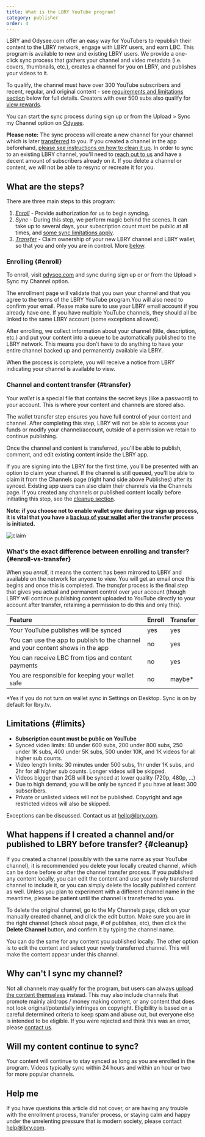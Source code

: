 ```yaml
---
title: What is the LBRY YouTube program?
category: publisher
order: 4
---
```


LBRY and Odysee.com offer an easy way for YouTubers to republish their content to the LBRY network, engage with LBRY users, and earn LBC. This program is available to new and existing LBRY users. We provide a one-click sync process that gathers your channel and video metadata (i.e. covers, thumbnails, etc.), creates a channel for you on LBRY, and publishes your videos to it.

To qualify, the channel must have over 300 YouTube subscribers and recent, regular, and original content - see [requirements and limitations section](#limits) below for full details. Creators with over 500 subs also qualify for [view rewards](/faq/view-rewards).

You can start the sync process during sign up or from the Upload > Sync my Channel option on [Odysee](https://odysee.com).

**Please note:** The sync process will create a new channel for your channel which is later [transferred](#transfer) to you. If you created a channel in the app beforehand, [please see instructions on how to clean it up](#cleanup). In order to sync to an existing LBRY channel, you'll need to [reach out to us](mailto:help@lbry.com) and have a decent amount of subscribers already on it. If you delete a channel or content, we will not be able to resync or recreate it for you. 

## What are the steps?

There are three main steps to this program:

1. *[Enroll](#enroll)* - Provide authorization for us to begin syncing.
2. *Sync* - During this step, we perform magic behind the scenes. It can take up to several days, your subscription count must be public at all times, and [some sync limitations apply](#limits).
3. *[Transfer](#transfer)* - Claim ownership of your new LBRY channel and LBRY wallet, so that you and only you are in control. More [below](#transfer).

### Enrolling {#enroll}

To enroll, visit [odysee.com](/youtube) and sync during sign up or or from the Upload > Sync my Channel option.

The enrollment page will validate that you own your channel and that you agree to the terms of the LBRY YouTube program.You will also need to confirm your email. Please make sure to use your LBRY email account if you already have one. If you have multiple YouTube channels, they should all be linked to the same LBRY account (some exceptions allowed). 

After enrolling, we collect information about your channel (title, description, etc.) and put your content into a queue to be automatically published to the LBRY network. This means you don't have to do anything to have your entire channel backed up and permanently available via LBRY.

When the process is complete, you will receive a notice from LBRY indicating your channel is available to view.

### Channel and content transfer {#transfer}

Your _wallet_ is a special file that contains the secret keys (like a password) to your account. This is where your content and channels are stored also.

The wallet transfer step ensures you have full control of your content and channel. After completing this step, LBRY will not be able to access your funds or modify your channel/account, outside of a permission we retain to continue publishing.

Once the channel and content is transferred, you'll be able to publish, comment, and edit existing content inside the LBRY app.

If you are signing into the LBRY for the first time, you'll be presented with an option to claim your channel. If the channel is still queued, you'll be able to claim it from the Channels page (right hand side above Publishes) after its synced. Existing app users can also claim their channels via the Channels page. If you created any channels or published content locally before initiating this step, see the [cleanup section](#cleanup).

**Note: if you choose not to enable wallet sync during your sign up process, it is vital that you have a [backup of your wallet](/faq/how-to-backup-wallet) after the transfer process is initiated.**

![claim](https://spee.ch/2/sync-faq-2.png)

### What's the exact difference between enrolling and transfer? {#enroll-vs-transfer}

When you _enroll_, it means the content has been mirrored to LBRY and available on the network for anyone to view. You will get an email once this begins and once this is completed. The _transfer_ process is the final step that gives you actual and permanent control over your account (though LBRY will continue publishing content uploaded to YouTube directly to your account after transfer, retaining a permission to do this and only this).

Feature | Enroll | Transfer |
:------------ | :-------------| :-------------|
Your YouTube publishes will be synced | yes |  yes |
You can use the app to publish to the channel and your content shows in the app | no |  yes |
You can receive LBC from tips and content payments | no |  yes |
You are responsible for keeping your wallet safe | no |  maybe\* |

\*Yes if you do not turn on wallet sync in Settings on Desktop. Sync is on by default for lbry.tv.

## Limitations {#limits}
- **Subscription count must be public on YouTube**
- Synced video limits: 80 under 600 subs, 200 under 800 subs, 250 under 1K subs, 400 under 5K subs, 500 under 10K, and 1K videos for all higher sub counts.
- Video length limits: 30 minutes under 500 subs, 1hr under 1K subs, and 2hr for all higher sub counts. Longer videos will be skipped.
- Videos bigger than 2GB will be synced at lower quality (720p, 480p, ...)
- Due to high demand, you will be only be synced if you have at least 300 subscribers.
- Private or unlisted videos will not be published. Copyright and age restricted videos will also be skipped. 

Exceptions can be discussed. Contact us at [hello@lbry.com](mailto:hello@lbry.com).

## What happens if I created a channel and/or published to LBRY before transfer? {#cleanup}

If you created a channel (possibly with the same name as your YouTube channel), it is recommended you delete your locally created channel, which can be done before or after the channel transfer process. If you published any content locally, you can edit the content and use your newly transferred channel to include it, or you can simply delete the locally published content as well. Unless you plan to experiment with a different channel name in the meantime, please be patient until the channel is transferred to you.

To delete the original channel, go to the My Channels page, click on your manually created channel, and click the edit button. Make sure you are in the right channel (check about page, # of publishes, etc), then click the **Delete Channel** button, and confirm it by typing the channel name. 

You can do the same for any content you published locally. The other option is to edit the content and select your newly transferred channel. This will make the content appear under this channel.

## Why can't I sync my channel?

Not all channels may qualify for the program, but users can always [upload the content themselves](https://lbry.com/faq/how-to-publish) instead. This may also include channels that promote mainly airdrops / money making content, or any content that does not look original/potentially infringes on copyright. Eligibility is based on a careful determined criteria to keep spam and abuse out, but everyone else is intended to be eligible. If you were rejected and think this was an error, please [contact us](mailto:hello@lbry.com).

## Will my content continue to sync?

Your content will continue to stay synced as long as you are enrolled in the program. Videos typically sync within 24 hours and within an hour or two for more popular channels.

## Help me

If you have questions this article did not cover, or are having any trouble with the enrollment process, transfer process, or staying calm and happy under the unrelenting pressure that is modern society, please contact [help@lbry.com](mailto:help@lbry.com).
